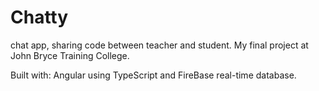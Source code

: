 # Chatty
 chat app, sharing code between teacher and student. My final project at John Bryce Training College.

Built with: Angular using TypeScript and FireBase real-time database. 
